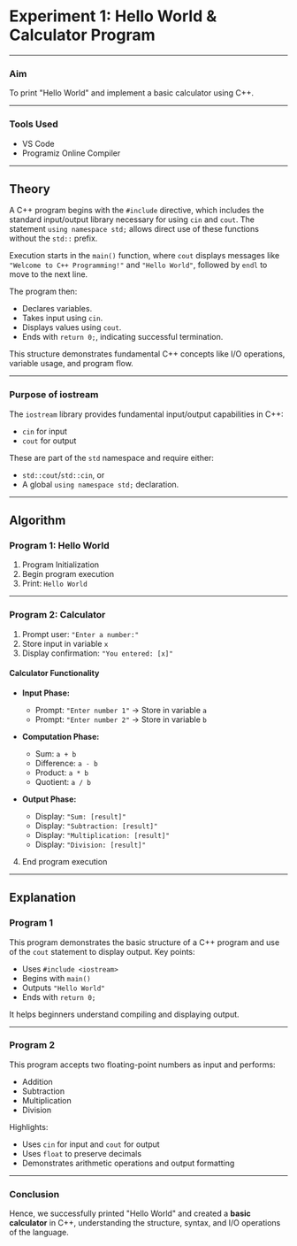 
# **Experiment 1: Hello World & Calculator Program**

---

### **Aim**

To print "Hello World" and implement a basic calculator using C++.

---

### **Tools Used**

* VS Code
* Programiz Online Compiler

---

## **Theory**

A C++ program begins with the `#include` directive, which includes the standard input/output library necessary for using `cin` and `cout`.
The statement `using namespace std;` allows direct use of these functions without the `std::` prefix.

Execution starts in the `main()` function, where `cout` displays messages like `"Welcome to C++ Programming!"` and `"Hello World"`, followed by `endl` to move to the next line.

The program then:

* Declares variables.
* Takes input using `cin`.
* Displays values using `cout`.
* Ends with `return 0;`, indicating successful termination.

This structure demonstrates fundamental C++ concepts like I/O operations, variable usage, and program flow.

---

### **Purpose of iostream**

The `iostream` library provides fundamental input/output capabilities in C++:

* `cin` for input
* `cout` for output

These are part of the `std` namespace and require either:

* `std::cout`/`std::cin`, or
* A global `using namespace std;` declaration.

---

## **Algorithm**

### **Program 1: Hello World**

1. Program Initialization
2. Begin program execution
3. Print: `Hello World`

---

### **Program 2: Calculator**

1. Prompt user: `"Enter a number:"`
2. Store input in variable `x`
3. Display confirmation: `"You entered: [x]"`

#### **Calculator Functionality**

* **Input Phase:**

  * Prompt: `"Enter number 1"` → Store in variable `a`
  * Prompt: `"Enter number 2"` → Store in variable `b`

* **Computation Phase:**

  * Sum: `a + b`
  * Difference: `a - b`
  * Product: `a * b`
  * Quotient: `a / b`

* **Output Phase:**

  * Display: `"Sum: [result]"`
  * Display: `"Subtraction: [result]"`
  * Display: `"Multiplication: [result]"`
  * Display: `"Division: [result]"`

4. End program execution

---

## **Explanation**

### **Program 1**

This program demonstrates the basic structure of a C++ program and use of the `cout` statement to display output.
Key points:

* Uses `#include <iostream>`
* Begins with `main()`
* Outputs `"Hello World"`
* Ends with `return 0;`

It helps beginners understand compiling and displaying output.

---

### **Program 2**

This program accepts two floating-point numbers as input and performs:

* Addition
* Subtraction
* Multiplication
* Division

Highlights:

* Uses `cin` for input and `cout` for output
* Uses `float` to preserve decimals
* Demonstrates arithmetic operations and output formatting

---

### **Conclusion**

Hence, we successfully printed "Hello World" and created a **basic calculator** in C++, understanding the structure, syntax, and I/O operations of the language.

